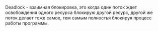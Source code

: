 Deadlock - взаимная блокировка, это когда один поток ждет освобождения одного ресурса блокирую другой ресурс, другой же поток делает тоже самое, тем самым полностья блокируя процесс работы программы.